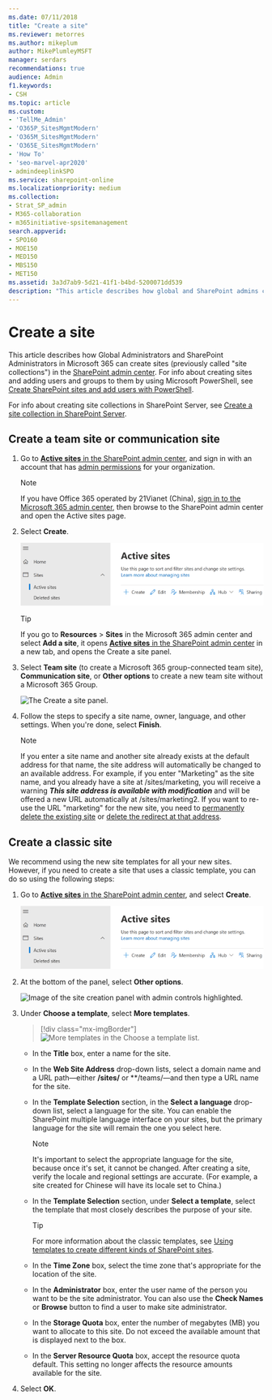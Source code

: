 ```yaml
---
ms.date: 07/11/2018
title: "Create a site"
ms.reviewer: metorres
ms.author: mikeplum
author: MikePlumleyMSFT
manager: serdars
recommendations: true
audience: Admin
f1.keywords:
- CSH
ms.topic: article
ms.custom:
- 'TellMe_Admin'
- 'O365P_SitesMgmtModern'
- 'O365M_SitesMgmtModern'
- 'O365E_SitesMgmtModern'
- 'How To'
- 'seo-marvel-apr2020'
- admindeeplinkSPO
ms.service: sharepoint-online
ms.localizationpriority: medium
ms.collection:  
- Strat_SP_admin
- M365-collaboration
- m365initiative-spsitemanagement
search.appverid:
- SPO160
- MOE150
- MED150
- MBS150
- MET150
ms.assetid: 3a3d7ab9-5d21-41f1-b4bd-5200071dd539
description: "This article describes how global and SharePoint admins can create sites."
---
```


# Create a site

This article describes how Global Administrators and SharePoint Administrators in Microsoft 365 can create sites (previously called "site collections") in the <a href="https://go.microsoft.com/fwlink/?linkid=2185219" target="_blank">SharePoint admin center</a>. For info about creating sites and adding users and groups to them by using Microsoft PowerShell, see [Create SharePoint sites and add users with PowerShell](/microsoft-365/enterprise/create-sharepoint-sites-and-add-users-with-powershell).
  
For info about creating site collections in SharePoint Server, see [Create a site collection in SharePoint Server](../SharePointServer/sites/create-a-site-collection.md).

## Create a team site or communication site
  
1. Go to <a href="https://go.microsoft.com/fwlink/?linkid=2185220" target="_blank">**Active sites** in the SharePoint admin center</a>, and sign in with an account that has [admin permissions](./sharepoint-admin-role.md) for your organization.

    > [!NOTE]
    > If you have Office 365 operated by 21Vianet (China), [sign in to the Microsoft 365 admin center](https://go.microsoft.com/fwlink/p/?linkid=850627), then browse to the SharePoint admin center and open the Active sites page.

2. Select **Create**.

    ![The Create button on the Active sites page.](media/create-site-button.png)

    > [!TIP]
    > If you go to **Resources** > **Sites** in the Microsoft 365 admin center and select **Add a site**, it opens <a href="https://go.microsoft.com/fwlink/?linkid=2185220" target="_blank">**Active sites** in the SharePoint admin center</a> in a new tab, and opens the Create a site panel.  

3. Select **Team site** (to create a Microsoft 365 group-connected team site), **Communication site**, or **Other options** to create a new team site without a Microsoft 365 Group.

    ![The Create a site panel.](media/new-site-creation-admin.png)

4. Follow the steps to specify a site name, owner, language, and other settings. When you're done, select **Finish**.
 
    > [!NOTE]
    > If you enter a site name and another site already exists at the default address for that name, the site address will automatically be changed to an available address. For example, if you enter "Marketing" as the site name, and you already have a site at /sites/marketing, you will receive a warning ***This site address is available with modification*** and will be offered a new URL automatically at /sites/marketing2. If you want to re-use the URL "marketing" for the new site, you need to [permanently delete the existing site](delete-site-collection.md#permanently-delete-a-site) or [delete the redirect at that address](manage-site-redirects.md).   
 
## Create a classic site
<a name="__toc323551189_1"> </a>

We recommend using the new site templates for all your new sites. However, if you need to create a site that uses a classic template, you can do so using the following steps:  
  
1. Go to <a href="https://go.microsoft.com/fwlink/?linkid=2185220" target="_blank">**Active sites** in the SharePoint admin center</a>, and select **Create**.
    
    ![The Create button on the Active sites page.](media/create-site-button.png)
  
2. At the bottom of the panel, select **Other options**.

    ![Image of the site creation panel with admin controls highlighted.](media/new-site-admin-bottom.png)

3. Under **Choose a template**, select **More templates**. 

    > [!div class="mx-imgBorder"]
    > ![More templates in the Choose a template list.](https://user-images.githubusercontent.com/7239963/112038982-dfcb0680-8b19-11eb-9b78-d6bd375b86fa.png)

    - In the **Title** box, enter a name for the site. 
    
    - In the **Web Site Address** drop-down lists, select a domain name and a URL path—either **/sites/** or **/teams/—and then type a URL name for the site. 
    
    - In the **Template Selection** section, in the **Select a language** drop-down list, select a language for the site. You can enable the SharePoint multiple language interface on your sites, but the primary language for the site will remain the one you select here. 
    
      > [!NOTE]
      > It's important to select the appropriate language for the site, because once it's set, it cannot be changed. After creating a site, verify the locale and regional settings are accurate. (For example, a site created for Chinese will have its locale set to China.) 
  
    - In the **Template Selection** section, under **Select a template**, select the template that most closely describes the purpose of your site. 
    
      > [!TIP]
      > For more information about the classic templates, see [Using templates to create different kinds of SharePoint sites](https://support.office.com/article/449eccec-ff99-4cf3-b62e-dcfee37e8da4). 
  
    - In the **Time Zone** box, select the time zone that's appropriate for the location of the site. 
      
    - In the **Administrator** box, enter the user name of the person you want to be the site administrator. You can also use the **Check Names** or **Browse** button to find a user to make site administrator. 
      
    - In the **Storage Quota** box, enter the number of megabytes (MB) you want to allocate to this site. Do not exceed the available amount that is displayed next to the box. 
      
    - In the **Server Resource Quota** box, accept the resource quota default. This setting no longer affects the resource amounts available for the site. 
    
4. Select **OK**.
   

